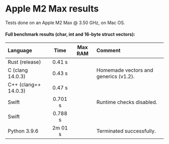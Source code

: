 # Apple M2 Max results

Tests done on an Apple M2 Max @ 3.50 GHz, on Mac OS.


#### Full benchmark results (char, int and 16-byte struct vectors):

| Language                 | Time       | Max RAM   | Comment                                                 |
| :----------------------- | :--------: | :-------: | :------------------------------------------------------ |
| Rust (release)           | 0.41 s     |           |                                                         |
| C (clang 14.0.3)         | 0.43 s     |           | Homemade vectors and generics (v1.2).                   |
| C++ (clang++ 14.0.3)     | 0.47 s     |           |                                                         |
| Swift                    | 0.701 s    |           | Runtime checks disabled.                                |
| Swift                    | 0.788 s    |           |                                                         |
| Python 3.9.6             | 2m 01 s    |           | Terminated successfully.                                |
